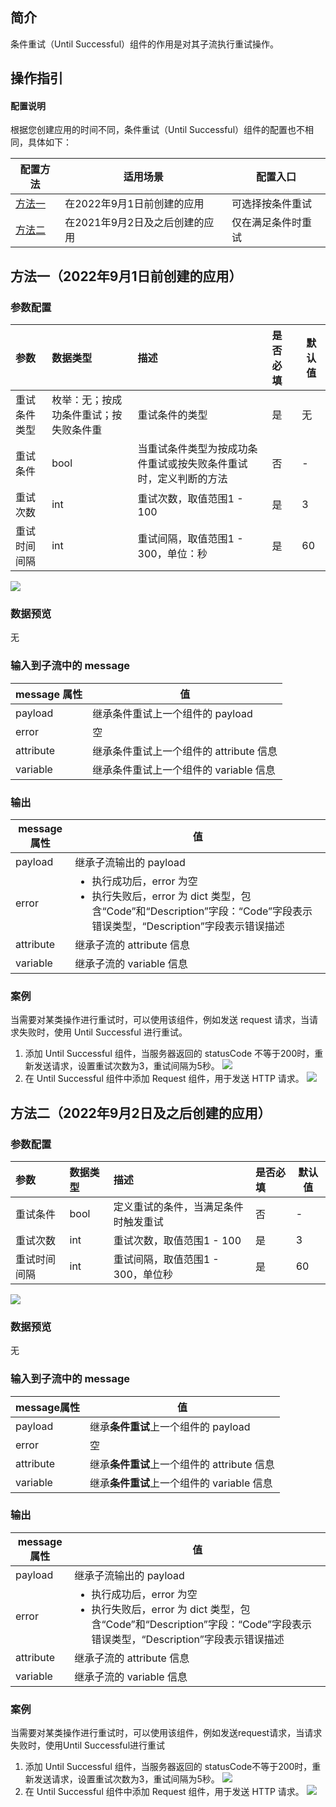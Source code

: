 ## 简介
条件重试（Until Successful）组件的作用是对其子流执行重试操作。


## 操作指引

#### 配置说明
根据您创建应用的时间不同，条件重试（Until Successful）组件的配置也不相同，具体如下：

| 配置方法 | 适用场景 | 配置入口 |
|---------|---------|---------|
| [方法一](#method1) | 在2022年9月1日前创建的应用 | 可选择按条件重试|
| [方法二](#method2) | 在2021年9月2日及之后创建的应用 | 仅在满足条件时重试 |


[](id:method1)
##  方法一（2022年9月1日前创建的应用）

### 参数配置

| 参数         | 数据类型                               | 描述                                                         | 是否必填 | 默认值 |
| :----------- | :------------------------------------- | :----------------------------------------------------------- | :------- | ------ |
| 重试条件类型 | 枚举：无；按成功条件重试；按失败条件重 | 重试条件的类型                                               | 是       | 无     |
| 重试条件     | bool                                   | 当重试条件类型为按成功条件重试或按失败条件重试时，定义判断的方法 | 否       | -      |
| 重试次数     | int                                    | 重试次数，取值范围1 - 100                                      | 是       | 3      |
| 重试时间间隔 | int                                    | 重试间隔，取值范围1 - 300，单位：秒                              | 是       | 60     |

![](https://qcloudimg.tencent-cloud.cn/raw/56e6e49a1457a6d01b539a87bdd5d11c.jpg)

### 数据预览

无

### 输入到子流中的 message

| message 属性 | 值                                      |
| ----------- | --------------------------------------- |
| payload     | 继承条件重试上一个组件的 payload       |
| error       | 空                                      |
| attribute   | 继承条件重试上一个组件的 attribute 信息 |
| variable    | 继承条件重试上一个组件的 variable 信息  |

### 输出

| message 属性 | 值                                                           |
| ----------- | ------------------------------------------------------------ |
| payload     | 继承子流输出的 payload                                        |
| error       | <ul style="margin:0; "><li>执行成功后，error 为空</li><li>执行失败后，error 为 dict 类型，包含“Code”和“Description”字段：“Code”字段表示错误类型，“Description”字段表示错误描述</li></ul> |
| attribute   | 继承子流的 attribute 信息                                      |
| variable    | 继承子流的 variable 信息                                       |

### 案例

当需要对某类操作进行重试时，可以使用该组件，例如发送 request 请求，当请求失败时，使用 Until Successful 进行重试。

1. 添加 Until Successful 组件，当服务器返回的 statusCode 不等于200时，重新发送请求，设置重试次数为3，重试间隔为5秒。
![](https://qcloudimg.tencent-cloud.cn/raw/ba777fd6f09cca835db28c1ce74e278c.png)
2. 在 Until Successful 组件中添加 Request 组件，用于发送 HTTP 请求。
![](https://qcloudimg.tencent-cloud.cn/raw/0806d306216aaf08320cd7df664c2ea9.png)


[](id:method2)
##  方法二（2022年9月2日及之后创建的应用）


### 参数配置

| 参数         | 数据类型                               | 描述                                                         | 是否必填 | 默认值 |
| :----------- | :------------------------------------- | :----------------------------------------------------------- | :------- | ------ |
| 重试条件     | bool                                   | 定义重试的条件，当满足条件时触发重试| 否       | -      |
| 重试次数     | int                                    | 重试次数，取值范围1 - 100                                      | 是       | 3      |
| 重试时间间隔 | int                                    | 重试间隔，取值范围1 - 300，单位秒                              | 是       | 60     |

![](https://qcloudimg.tencent-cloud.cn/raw/56e6e49a1457a6d01b539a87bdd5d11c.jpg)

### 数据预览

无

### 输入到子流中的 message

| message属性 | 值                                      |
| ----------- | --------------------------------------- |
| payload     | 继承**条件重试**上一个组件的 payload       |
| error       | 空                                      |
| attribute   | 继承**条件重试**上一个组件的 attribute 信息 |
| variable    | 继承**条件重试**上一个组件的 variable 信息  |

### 输出

| message属性 | 值                                                           |
| ----------- | ------------------------------------------------------------ |
| payload     | 继承子流输出的 payload                                        |
| error       | <ul style="margin:0; "><li>执行成功后，error 为空</li><li>执行失败后，error 为 dict 类型，包含“Code”和“Description”字段：“Code”字段表示错误类型，“Description”字段表示错误描述</li></ul> |
| attribute   | 继承子流的 attribute 信息                                      |
| variable    | 继承子流的 variable 信息                                       |

### 案例

当需要对某类操作进行重试时，可以使用该组件，例如发送request请求，当请求失败时，使用Until Successful进行重试

1. 添加 Until Successful 组件，当服务器返回的 statusCode不等于200时，重新发送请求，设置重试次数为3，重试间隔为5秒。
   ![](https://qcloudimg.tencent-cloud.cn/raw/ba777fd6f09cca835db28c1ce74e278c.png)
2. 在 Until Successful 组件中添加 Request 组件，用于发送 HTTP 请求。
   ![](https://qcloudimg.tencent-cloud.cn/raw/0806d306216aaf08320cd7df664c2ea9.png)
